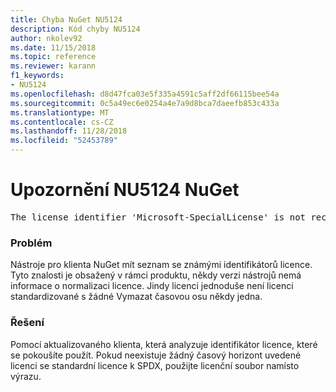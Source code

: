 ```yaml
---
title: Chyba NuGet NU5124
description: Kód chyby NU5124
author: nkolev92
ms.date: 11/15/2018
ms.topic: reference
ms.reviewer: karann
f1_keywords:
- NU5124
ms.openlocfilehash: d8d47fca03e5f335a4591c5aff2df66115bee54a
ms.sourcegitcommit: 0c5a49ec6e0254a4e7a9d8bca7daeefb853c433a
ms.translationtype: MT
ms.contentlocale: cs-CZ
ms.lasthandoff: 11/28/2018
ms.locfileid: "52453789"
---
```

# <a name="nuget-warning-nu5124"></a>Upozornění NU5124 NuGet
<pre>The license identifier 'Microsoft-SpecialLicense' is not recognized by the current toolset.</pre>

### <a name="issue"></a>Problém

Nástroje pro klienta NuGet mít seznam se známými identifikátorů licence. Tyto znalosti je obsažený v rámci produktu, někdy verzi nástrojů nemá informace o normalizaci licence.
Jindy licenci jednoduše není licenci standardizované s žádné Vymazat časovou osu někdy jedna. 

### <a name="solution"></a>Řešení

Pomocí aktualizovaného klienta, která analyzuje identifikátor licence, které se pokoušíte použít. Pokud neexistuje žádný časový horizont uvedené licenci se standardní licence k SPDX, použijte licenční soubor namísto výrazu.